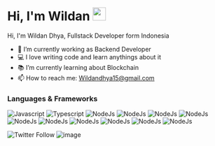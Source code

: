 # Hi, I'm Wildan <img src="https://raw.githubusercontent.com/MartinHeinz/MartinHeinz/master/wave.gif" width="30px">
Hi, I'm Wildan Dhya, Fullstack Developer form Indonesia 
- 🔭 I’m currently working as Backend Developer
- 💻 I love writing code and learn anythings about it
- 📚 I’m currently learning about Blockchain
- 📫 How to reach me: Wildandhya15@gmail.com

### Languages & Frameworks 
![Javascript](https://img.shields.io/badge/JavaScript-323330?style=for-the-badge&logo=javascript&logoColor=F7DF1E) ![Typescript](https://img.shields.io/badge/TypeScript-007ACC?style=for-the-badge&logo=typescript&logoColor=white) ![NodeJs](https://img.shields.io/badge/Node.js-43853D?style=for-the-badge&logo=node.js&logoColor=white) ![NodeJs](https://img.shields.io/badge/express-000000?style=for-the-badge&logo=express&logoColor=white) ![NodeJs](https://img.shields.io/badge/React-20232A?style=for-the-badge&logo=react&logoColor=61DAFB) ![NodeJs](https://img.shields.io/badge/React_Native-20232A?style=for-the-badge&logo=react&logoColor=61DAFB) ![NodeJs](https://img.shields.io/badge/Redux-593D88?style=for-the-badge&logo=redux&logoColor=white) ![NodeJs](https://img.shields.io/badge/MySQL-00000F?style=for-the-badge&logo=mysql&logoColor=white) ![NodeJs](https://img.shields.io/badge/MongoDB-4EA94B?style=for-the-badge&logo=mongodb&logoColor=white) ![NodeJs](https://img.shields.io/badge/Amazon_AWS-232F3E?style=for-the-badge&logo=amazon-aws&logoColor=white)  ![NodeJs](https://img.shields.io/badge/HTML5-E34F26?style=for-the-badge&logo=html&logoColor=white) ![NodeJs](https://img.shields.io/badge/CSS-1572B6?style=for-the-badge&logo=css3&logoColor=white)


![Twitter Follow](https://img.shields.io/twitter/follow/wwldan?style=social) ![image](https://img.shields.io/badge/LinkedIn-0077B5/username=wildandhya?astyle=for-the-badge&logo=linkedin&logoColor=white)







